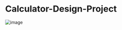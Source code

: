# Calculator-Design-Project

![image](https://github.com/user-attachments/assets/a62d63a0-d699-48d8-8865-93e0f50dfde5)

